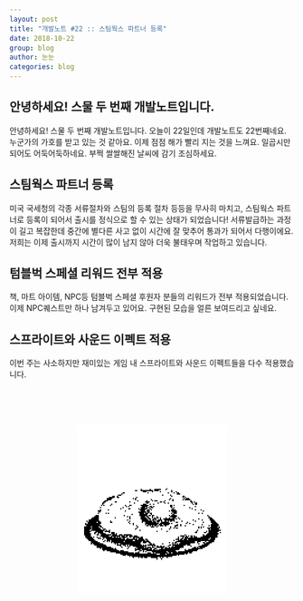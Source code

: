 ```yaml
---
layout: post
title: "개발노트 #22 :: 스팀웍스 파트너 등록"
date: 2018-10-22
group: blog
author: 눈눈
categories: blog
---
```


## 안녕하세요! 스물 두 번째 개발노트입니다.

안녕하세요! 스물 두 번째 개발노트입니다. 오늘이 22일인데 개발노트도 22번째네요. 누군가의 가호를 받고 있는 것 같아요.
이제 점점 해가 빨리 지는 것을 느껴요. 일곱시만 되어도 어둑어둑하네요. 부쩍 쌀쌀해진 날씨에 감기 조심하세요.


## 스팀웍스 파트너 등록
미국 국세청의 각종 서류절차와 스팀의 등록 절차 등등을 무사히 마치고,
스팀웍스 파트너로 등록이 되어서 출시를 정식으로 할 수 있는 상태가 되었습니다!
서류발급하는 과정이 길고 복잡한데 중간에 별다른 사고 없이 시간에 잘 맞추어 통과가 되어서 다행이에요.
저희는 이제 출시까지 시간이 많이 남지 않아 더욱 불태우며 작업하고 있습니다.


## 텀블벅 스페셜 리워드 전부 적용
책, 마트 아이템, NPC등 텀블벅 스페셜 후원자 분들의 리워드가 전부 적용되었습니다.
이제 NPC퀘스트만 하나 남겨두고 있어요. 구현된 모습을 얼른 보여드리고 싶네요.


## 스프라이트와 사운드 이펙트 적용
이번 주는 사소하지만 재미있는 게임 내 스프라이트와 사운드 이펙트들을 다수 적용했습니다.


<div style="width:266px; height:297px; margin:auto; margin-top:80px;">
  <img src="\img\post\2018-10\egg_fry.png">
  <div>
